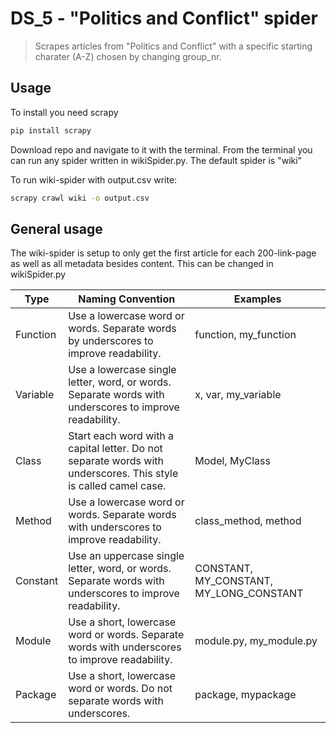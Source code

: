 # DS_5 - "Politics and Conflict" spider
> Scrapes articles from "Politics and Conflict" with a specific starting charater (A-Z) chosen by changing group_nr.


## Usage

To install you need scrapy

```sh
pip install scrapy
```
Download repo and navigate to it with the terminal. From the terminal you can run any spider written in wikiSpider.py. The default spider is "wiki"

To run wiki-spider with output.csv write:
```sh
scrapy crawl wiki -o output.csv
```

## General usage

The wiki-spider is setup to only get the first article for each 200-link-page as well as all metadata besides content. This can be changed in wikiSpider.py

| Type     | Naming Convention                                                                                               | Examples                                |
|----------|-----------------------------------------------------------------------------------------------------------------|-----------------------------------------|
| Function | Use a lowercase word or words. Separate words by underscores to improve readability.                            | function, my_function                   |
| Variable | Use a lowercase single letter, word, or words. Separate words with underscores to improve readability.          | x, var, my_variable                     |
| Class    | Start each word with a capital letter. Do not separate words with underscores. This style is called camel case. | Model, MyClass                          |
| Method   | Use a lowercase word or words. Separate words with underscores to improve readability.                          | class_method, method                    |
| Constant | Use an uppercase single letter, word, or words. Separate words with underscores to improve readability.         | CONSTANT, MY_CONSTANT, MY_LONG_CONSTANT |
| Module   | Use a short, lowercase word or words. Separate words with underscores to improve readability.                   | module.py, my_module.py                 |
| Package  | Use a short, lowercase word or words. Do not separate words with underscores.                                   | package, mypackage                      |
